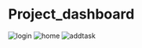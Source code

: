 # Project_dashboard
![login](https://github.com/yaswanthkumaranbu/Project_dashboard/assets/138027891/bc7b4308-ee32-4f2f-b840-1f06757ea1de)
![home](https://github.com/yaswanthkumaranbu/Project_dashboard/assets/138027891/2dbd20f4-e9ba-4847-a2c2-64b749a6cf73)
![addtask](https://github.com/yaswanthkumaranbu/Project_dashboard/assets/138027891/bf26c1a0-6a39-442e-9327-5542e34fe9c2)
